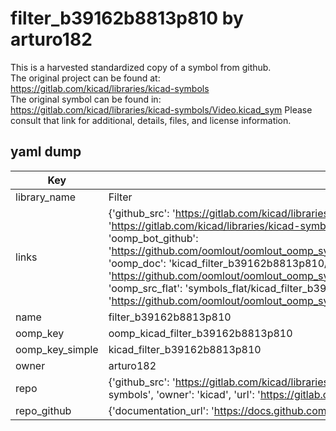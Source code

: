 # filter_b39162b8813p810 by arturo182  
This is a harvested standardized copy of a symbol from github.  
The original project can be found at:  
https://gitlab.com/kicad/libraries/kicad-symbols  
The original symbol can be found in:
https://gitlab.com/kicad/libraries/kicad-symbols/Video.kicad_sym
Please consult that link for additional, details, files, and license information.  
## yaml dump  
| Key | Value |  
| --- | --- |  
| library_name | Filter |  
| links | {'github_src': 'https://gitlab.com/kicad/libraries/kicad-symbols/Video.kicad_sym', 'github_src_repo': 'https://gitlab.com/kicad/libraries/kicad-symbols', 'oomp_bot': 'kicad_filter_b39162b8813p810/working', 'oomp_bot_github': 'https://github.com/oomlout/oomlout_oomp_symbol_bot/tree/main/kicad_filter_b39162b8813p810/working', 'oomp_doc': 'kicad_filter_b39162b8813p810/working', 'oomp_doc_github': 'https://github.com/oomlout/oomlout_oomp_symbol_doc/tree/main/kicad_filter_b39162b8813p810/working', 'oomp_src_flat': 'symbols_flat/kicad_filter_b39162b8813p810/working', 'oomp_src_flat_github': 'https://github.com/oomlout/oomlout_oomp_symbol_src/tree/main/kicad_filter_b39162b8813p810/working'} |  
| name | filter_b39162b8813p810 |  
| oomp_key | oomp_kicad_filter_b39162b8813p810 |  
| oomp_key_simple | kicad_filter_b39162b8813p810 |  
| owner | arturo182 |  
| repo | {'github_src': 'https://gitlab.com/kicad/libraries/kicad-symbols/Video.kicad_sym', 'name': 'libraries/kicad-symbols', 'owner': 'kicad', 'url': 'https://gitlab.com/kicad/libraries/kicad-symbols'} |  
| repo_github | {'documentation_url': 'https://docs.github.com/rest/repos/repos#get-a-repository', 'message': 'Not Found'} |  

